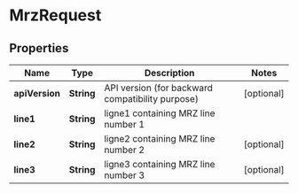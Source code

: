 
# MrzRequest

## Properties
Name | Type | Description | Notes
------------ | ------------- | ------------- | -------------
**apiVersion** | **String** | API version (for backward compatibility purpose) |  [optional]
**line1** | **String** | ligne1 containing MRZ line number 1 | 
**line2** | **String** | ligne2 containing MRZ line number 2 |  [optional]
**line3** | **String** | ligne3 containing MRZ line number 3 |  [optional]



